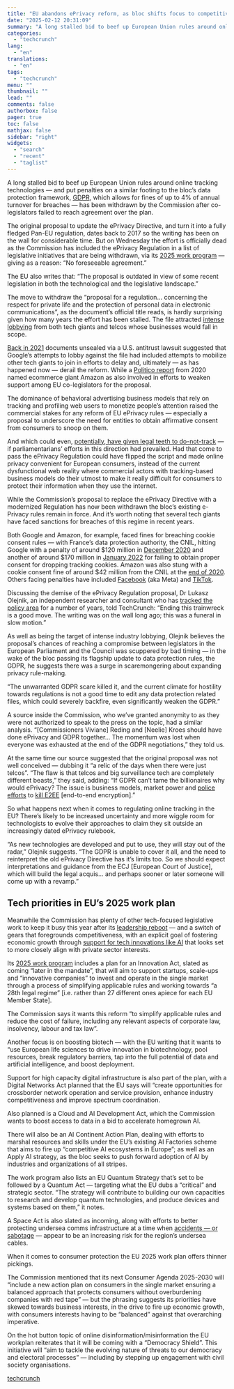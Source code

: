 ```yaml
---
title: "EU abandons ePrivacy reform, as bloc shifts focus to competitiveness and fostering data access for AI"
date: "2025-02-12 20:31:09"
summary: "A long stalled bid to beef up European Union rules around online tracking technologies — and put penalties on a similar footing to the bloc’s data protection framework, GDPR, which allows for fines of up to 4% of annual turnover for breaches — has been withdrawn by the Commission after..."
categories:
  - "techcrunch"
lang:
  - "en"
translations:
  - "en"
tags:
  - "techcrunch"
menu: ""
thumbnail: ""
lead: ""
comments: false
authorbox: false
pager: true
toc: false
mathjax: false
sidebar: "right"
widgets:
  - "search"
  - "recent"
  - "taglist"
---
```


A long stalled bid to beef up European Union rules around online tracking technologies — and put penalties on a similar footing to the bloc’s data protection framework, [GDPR](https://techcrunch.com/2018/01/20/wtf-is-gdpr/), which allows for fines of up to 4% of annual turnover for breaches — has been withdrawn by the Commission after co-legislators failed to reach agreement over the plan.

The original proposal to update the ePrivacy Directive, and turn it into a fully fledged Pan-EU regulation, dates back to 2017 so the writing has been on the wall for considerable time. But on Wednesday the effort is officially dead as the Commission has included the ePrivacy Regulation in a list of legislative initiatives that are being withdrawn, via its [2025 work program](https://commission.europa.eu/strategy-and-policy/strategy-documents/commission-work-programme/commission-work-programme-2025_en) — giving as a reason: “No foreseeable agreement.”

The EU also writes that: “The proposal is outdated in view of some recent legislation in both the technological and the legislative landscape.”

The move to withdraw the “proposal for a regulation… concerning the respect for private life and the protection of personal data in electronic communications”, as the document’s official title reads, is hardly surprising given how many years the effort has been stalled. The file attracted [intense lobbying](https://techcrunch.com/2021/11/01/digging-into-googles-push-to-freeze-eprivacy/) from both tech giants and telcos whose businesses would fall in scope.

[Back in 2021](https://techcrunch.com/2021/11/01/digging-into-googles-push-to-freeze-eprivacy/) documents unsealed via a U.S. antitrust lawsuit suggested that Google’s attempts to lobby against the file had included attempts to mobilize other tech giants to join in efforts to delay and, ultimately — as has happened now — derail the reform. While a [Politico report](https://www.politico.eu/article/amazon-sought-to-water-down-eu-privacy-rules-document-shows/) from 2020 named ecommerce giant Amazon as also involved in efforts to weaken support among EU co-legislators for the proposal.

The dominance of behavioral advertising business models that rely on tracking and profiling web users to monetize people’s attention raised the commercial stakes for any reform of EU ePrivacy rules — especially a proposal to underscore the need for entities to obtain affirmative consent from consumers to snoop on them.

And which could even, [potentially, have given legal teeth to do-not-track](https://www.wired.com/story/a-second-life-for-the-do-not-track-setting/) — if parliamentarians’ efforts in this direction had prevailed. Had that come to pass the ePrivacy Regulation could have flipped the script and made online privacy convenient for European consumers, instead of the current dysfunctional web reality where commercial actors with tracking-based business models do their utmost to make it really difficult for consumers to protect their information when they use the internet.

While the Commission’s proposal to replace the ePrivacy Directive with a modernized Regulation has now been withdrawn the bloc’s existing e-Privacy rules remain in force. And it’s worth noting that several tech giants have faced sanctions for breaches of this regime in recent years.

Both Google and Amazon, for example, faced fines for breaching cookie consent rules — with France’s data protection authority, the CNIL, hitting Google with a penalty of around $120 million in [December 2020](https://techcrunch.com/2020/12/10/france-fines-google-120m-and-amazon-42m-for-dropping-tracking-cookies-without-consent/) and another of around $170 million in [January 2022](https://techcrunch.com/2022/01/06/cnil-facebook-google-cookie-consent-eprivacy-breaches/) for failing to obtain proper consent for dropping tracking cookies. Amazon was also stung with a cookie consent fine of around $42 million from the CNIL at the [end of 2020](https://techcrunch.com/2020/12/10/france-fines-google-120m-and-amazon-42m-for-dropping-tracking-cookies-without-consent/). Others facing penalties have included [Facebook](https://techcrunch.com/2022/01/06/cnil-facebook-google-cookie-consent-eprivacy-breaches/) (aka Meta) and [TikTok](https://techcrunch.com/2023/01/12/tiktok-cnil-cookie-fine/).

Discussing the demise of the ePrivacy Regulation proposal, Dr Lukasz Olejnik, an independent researcher and consultant who has [tracked the policy area](https://blog.lukaszolejnik.com/analysing-the-council-of-the-eu-eprivacy-regulation-is-it-obsolete/) for a number of years, told TechCrunch: “Ending this trainwreck is a good move. The writing was on the wall long ago; this was a funeral in slow motion.”

As well as being the target of intense industry lobbying, Olejnik believes the proposal’s chances of reaching a compromise between legislators in the European Parliament and the Council was scuppered by bad timing — in the wake of the bloc passing its flagship update to data protection rules, the GDPR, he suggests there was a surge in scaremongering about expanding privacy rule-making.

“The unwarranted GDPR scare killed it, and the current climate for hostility towards regulations is not a good time to edit any data protection related files, which could severely backfire, even significantly weaken the GDPR.”

A source inside the Commission, who we’ve granted anonymity to as they were not authorized to speak to the press on the topic, had a similar analysis. “[Commissioners Viviane] Reding and [Neelie] Kroes should have done ePrivacy and GDPR together… The momentum was lost when everyone was exhausted at the end of the GDPR negotiations,” they told us.

At the same time our source suggested that the original proposal was not well conceived — dubbing it “a relic of the days when there were just telcos”. “The flaw is that telcos and big surveillance tech are completely different beasts,” they said, adding: “If GDPR can’t tame the billionaires why would ePrivacy? The issue is business models, market power and [police efforts](https://techcrunch.com/2024/04/22/e2ee-police-chiefs-lawful-access/) to [kill E2EE](https://techcrunch.com/2024/10/12/chat-control-the-eus-controversial-csam-scanning-legal-proposal-explained/) [end-to-end encryption].”

So what happens next when it comes to regulating online tracking in the EU? There’s likely to be increased uncertainty and more wiggle room for technologists to evolve their approaches to claim they sit outside an increasingly dated ePrivacy rulebook.

“As new technologies are developed and put to use, they will stay out of the radar,” Olejnik suggests. “The GDPR is unable to cover it all, and the need to reinterpret the old ePrivacy Directive has it’s limits too. So we should expect interpretations and guidance from the ECJ [European Court of Justice], which will build the legal acquis… and perhaps sooner or later someone will come up with a revamp.”

Tech priorities in EU’s 2025 work plan
--------------------------------------

Meanwhile the Commission has plenty of other tech-focused legislative work to keep it busy this year after its [leadership reboot](https://techcrunch.com/2024/11/23/meet-three-incoming-eu-lawmakers-in-charge-of-key-tech-policy-areas/) — and a switch of gears that foregrounds competitiveness, with an explicit goal of fostering economic growth through [support for tech innovations like AI](https://techcrunch.com/2025/02/11/eu-looks-to-the-private-sector-to-help-fund-ai-gigafactories-eyeing-the-frontier-ai-race/) that looks set to more closely align with private sector interests.

Its [2025 work program](https://commission.europa.eu/document/download/f80922dd-932d-4c4a-a18c-d800837fbb23_en?filename=COM_2025_45_1_EN.pdf) includes a plan for an Innovation Act, slated as coming “later in the mandate”, that will aim to support startups, scale-ups and “innovative companies” to invest and operate in the single market through a process of simplifying applicable rules and working towards “a 28th legal regime” [i.e. rather than 27 different ones apiece for each EU Member State].

The Commission says it wants this reform “to simplify applicable rules and reduce the cost of failure, including any relevant aspects of corporate law, insolvency, labour and tax law”.

Another focus is on boosting biotech — with the EU writing that it wants to “use European life sciences to drive innovation in biotechnology, pool resources, break regulatory barriers, tap into the full potential of data and  
artificial intelligence, and boost deployment.

Support for high capacity digital infrastructure is also part of the plan, with a Digital Networks Act planned that the EU says will “create opportunities for crossborder network operation and service provision, enhance industry competitiveness and improve spectrum coordination.

Also planned is a Cloud and AI Development Act, which the Commission wants to boost access to data in a bid to accelerate homegrown AI.

There will also be an AI Continent Action Plan, dealing with efforts to marshal resources and skills under the EU’s existing AI Factories scheme that aims to fire up “competitive AI ecosystems in Europe”; as well as an Apply AI strategy, as the bloc seeks to push forward adoption of AI by industries and organizations of all stripes.

The work program also lists an EU Quantum Strategy that’s set to be followed by a Quantum Act — targeting what the EU dubs a “critical” and strategic sector. “The strategy will contribute to building our own capacities to research and develop quantum technologies, and produce devices and systems based on them,” it notes.

A Space Act is also slated as incoming, along with efforts to better protecting undersea comms infrastructure at a time when [accidents — or sabotage](https://edition.cnn.com/2024/11/20/world/accident-or-sabotage-undersea-cables-intl/index.html) — appear to be an increasing risk for the region’s undersea cables.

When it comes to consumer protection the EU 2025 work plan offers thinner pickings.

The Commission mentioned that its next Consumer Agenda 2025-2030 will “include a new action plan on consumers in the single market ensuring a balanced approach that protects consumers without overburdening companies with red tape” — but the phrasing suggests its priorities have skewed towards business interests, in the drive to fire up economic growth, with consumers interests having to be “balanced” against that overarching imperative.

On the hot button topic of online disinformation/misinformation the EU workplan reiterates that it will be coming with a “Democracy Shield”. This initiative will “aim to tackle the evolving nature of threats to our democracy and electoral processes” — including by stepping up engagement with civil society organisations.

[techcrunch](https://techcrunch.com/2025/02/12/eu-abandons-eprivacy-reform-as-bloc-shifts-focus-to-competitiveness-and-fostering-data-access-for-ai/)
